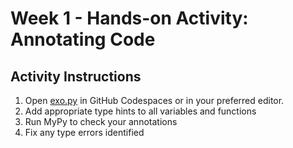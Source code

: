 # Week 1 - Hands-on Activity: Annotating Code

## Activity Instructions

1. Open [exo.py](https://github.com/ALU-BSE/adpy-week-1/blob/main/exo.py) in GitHub Codespaces or in your preferred editor.
2. Add appropriate type hints to all variables and functions
3. Run MyPy to check your annotations
4. Fix any type errors identified

